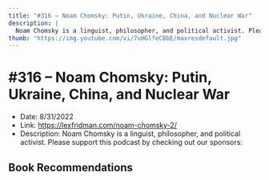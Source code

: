 ```yaml
---
title: "#316 – Noam Chomsky: Putin, Ukraine, China, and Nuclear War"
description: |
  Noam Chomsky is a linguist, philosopher, and political activist. Please support this podcast by checking out our sponsors:"
thumb: "https://img.youtube.com/vi/7uHGlfeCBbE/maxresdefault.jpg"
---
```


# #316 – Noam Chomsky: Putin, Ukraine, China, and Nuclear War

  - Date: 8/31/2022
  - Link: https://lexfridman.com/noam-chomsky-2/
  - Description: Noam Chomsky is a linguist, philosopher, and political activist. Please support this podcast by checking out our sponsors:

## Book Recommendations


